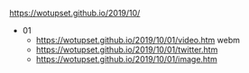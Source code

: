 https://wotupset.github.io/2019/10/

+ 01
  + https://wotupset.github.io/2019/10/01/video.htm webm
  + https://wotupset.github.io/2019/10/01/twitter.htm  
  + https://wotupset.github.io/2019/10/01/image.htm 

